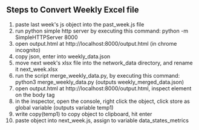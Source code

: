 
## Steps to Convert Weekly Excel file

1. paste last week's js object into the past_week.js file
2. run python simple http server by executing this command: python -m SimpleHTTPServer 8000
3. open output.html at http://localhost:8000/output.html (in chrome incognito)
4. copy json, enter into weekly_data.json
5. move next week's xlsx file into the network_data directory, and rename it next_week.xlsx
6. run the script merge_weekly_data.py, by executing this command: python3 merge_weekly_data.py (outputs weekly_merged_data.json)
7. open output.html at http://localhost:8000/output.html, inspect element on the body tag
8. in the inspector, open the console, right click the object, click store as global variable (outputs variable temp1)
9. write copy(temp1) to copy object to clipboard, hit enter
10. paste object into next_week.js, assign to variable data_states_metrics
